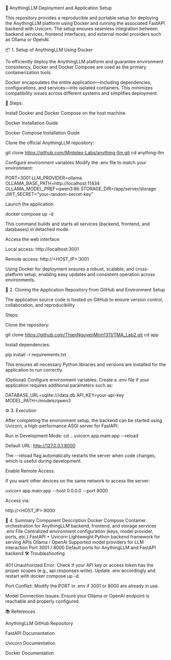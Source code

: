 🚀 AnythingLLM Deployment and Application Setup

This repository provides a reproducible and portable setup for deploying the AnythingLLM platform using Docker and running the associated FastAPI backend with Uvicorn.
The setup ensures seamless integration between backend services, frontend interfaces, and external model providers such as Ollama or OpenAI.

📦 1. Setup of AnythingLLM Using Docker

To efficiently deploy the AnythingLLM platform and guarantee environment consistency, Docker and Docker Compose are used as the primary containerization tools.

Docker encapsulates the entire application—including dependencies, configurations, and services—into isolated containers.
This minimizes compatibility issues across different systems and simplifies deployment.

🧩 Steps:

Install Docker and Docker Compose on the host machine.

Docker Installation Guide

Docker Compose Installation Guide

Clone the official AnythingLLM repository:

git clone https://github.com/Mintplex-Labs/anything-llm.git
cd anything-llm


Configure environment variables
Modify the .env file to match your environment:

PORT=3001
LLM_PROVIDER=ollama
OLLAMA_BASE_PATH=http://localhost:11434
OLLAMA_MODEL_PREF=qwen3:8b
STORAGE_DIR=/app/server/storage
JWT_SECRET="your-random-secret-key"


Launch the application:

docker compose up -d


This command builds and starts all services (backend, frontend, and databases) in detached mode.

Access the web interface:

Local access: http://localhost:3001

Remote access: http://<HOST_IP>:3001

Using Docker for deployment ensures a robust, scalable, and cross-platform setup, enabling easy updates and consistent operation across environments.

🧠 2. Cloning the Application Repository from GitHub and Environment Setup

The application source code is hosted on GitHub to ensure version control, collaboration, and reproducibility.

Steps:

Clone the repository:

git clone https://github.com/ThienNguyenMinh1311/TMA_Lab2.git
cd app


Install dependencies:

pip install -r requirements.txt


This ensures all necessary Python libraries and versions are installed for the application to run correctly.

(Optional) Configure environment variables:
Create a .env file if your application requires additional parameters such as:

DATABASE_URL=sqlite:///data.db
API_KEY=your-api-key
MODEL_PATH=/models/qwen3

⚙️ 3. Execution

After completing the environment setup, the backend can be started using Uvicorn, a high-performance ASGI server for FastAPI.

Run in Development Mode:
cd ..
uvicorn app.main:app --reload


Default URL: http://127.0.0.1:8000

The --reload flag automatically restarts the server when code changes, which is useful during development.

Enable Remote Access:

If you want other devices on the same network to access the server:

uvicorn app.main:app --host 0.0.0.0 --port 8000


Access via:

http://<HOST_IP>:8000

🧾 4. Summary
Component	Description
Docker Compose	Container orchestration for AnythingLLM backend, frontend, and storage services
.env File	Centralized environment configuration (keys, model provider, ports, etc.)
FastAPI + Uvicorn	Lightweight Python backend framework for serving APIs
Ollama / OpenAI	Supported model providers for LLM interaction
Port 3001 / 8000	Default ports for AnythingLLM and FastAPI backend
🛠️ Troubleshooting

401 Unauthorized Error:
Check if your API key or access token has the proper scopes (e.g., api.responses.write).
Update .env accordingly and restart with docker compose up -d.

Port Conflict:
Modify the PORT in .env if 3001 or 8000 are already in use.

Model Connection Issues:
Ensure your Ollama or OpenAI endpoint is reachable and properly configured.

📚 References

AnythingLLM GitHub Repository

FastAPI Documentation

Uvicorn Documentation

Docker Documentation
